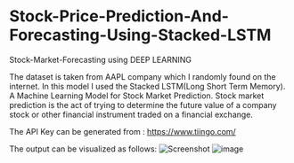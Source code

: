 # Stock-Price-Prediction-And-Forecasting-Using-Stacked-LSTM
Stock-Market-Forecasting using DEEP LEARNING

The dataset is taken from AAPL company which I randomly found on the internet. In this model I used the Stacked LSTM(Long Short Term Memory).
A Machine Learning Model for Stock Market Prediction. Stock market prediction is the act of trying to determine the future value of a company stock or other financial instrument traded on a financial exchange.

The API Key can be generated from : https://www.tiingo.com/

The output can be visualized as follows: 
![Screenshot](prediction.png)
![image](https://user-images.githubusercontent.com/111478776/195875499-a319497c-b5df-482c-982e-9ca319657033.png)


